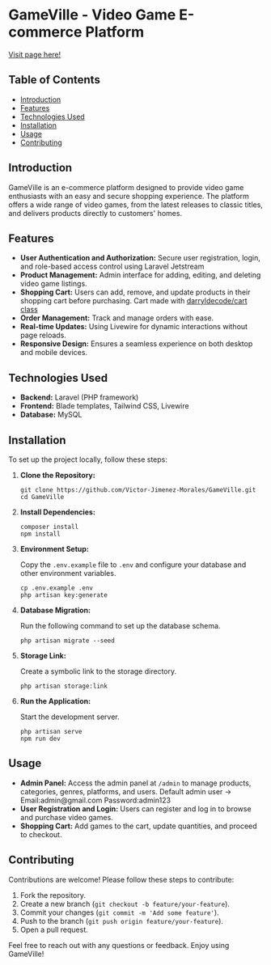 <!DOCTYPE html>
<html lang="en">

<body>

<h1>GameVille - Video Game E-commerce Platform</h1>

<a href="https://gameville.es" target="_blank">Visit page here!</a>

<h2>Table of Contents</h2>
<ul>
    <li><a href="#introduction">Introduction</a></li>
    <li><a href="#features">Features</a></li>
    <li><a href="#technologies-used">Technologies Used</a></li>
    <li><a href="#installation">Installation</a></li>
    <li><a href="#usage">Usage</a></li>
    <li><a href="#contributing">Contributing</a></li>
</ul>

<h2 id="introduction">Introduction</h2>
<p>GameVille is an e-commerce platform designed to provide video game enthusiasts with an easy and secure shopping experience. The platform offers a wide range of video games, from the latest releases to classic titles, and delivers products directly to customers' homes.</p>

<h2 id="features">Features</h2>
<ul>
    <li><strong>User Authentication and Authorization:</strong> Secure user registration, login, and role-based access control using Laravel Jetstream</li>
    <li><strong>Product Management:</strong> Admin interface for adding, editing, and deleting video game listings.</li>
    <li><strong>Shopping Cart:</strong> Users can add, remove, and update products in their shopping cart before purchasing. Cart made with <a href="https://github.com/darryldecode/laravelshoppingcart">darryldecode/cart class</a></li>
    <li><strong>Order Management:</strong> Track and manage orders with ease.</li>
    <li><strong>Real-time Updates:</strong> Using Livewire for dynamic interactions without page reloads.</li>
    <li><strong>Responsive Design:</strong> Ensures a seamless experience on both desktop and mobile devices.</li>
</ul>

<h2 id="technologies-used">Technologies Used</h2>
<ul>
    <li><strong>Backend:</strong> Laravel (PHP framework)</li>
    <li><strong>Frontend:</strong> Blade templates, Tailwind CSS, Livewire</li>
    <li><strong>Database:</strong> MySQL</li>
</ul>

<h2 id="installation">Installation</h2>
<p>To set up the project locally, follow these steps:</p>
<ol>
    <li><strong>Clone the Repository:</strong>
        <pre><code>git clone https://github.com/Victor-Jimenez-Morales/GameVille.git
cd GameVille</code></pre>
    </li>
    <li><strong>Install Dependencies:</strong>
        <pre><code>composer install
npm install</code></pre>
    </li>
    <li><strong>Environment Setup:</strong>
        <p>Copy the <code>.env.example</code> file to <code>.env</code> and configure your database and other environment variables.</p>
        <pre><code>cp .env.example .env
php artisan key:generate</code></pre>
    </li>
    <li><strong>Database Migration:</strong>
        <p>Run the following command to set up the database schema.</p>
        <pre><code>php artisan migrate --seed</code></pre>
    </li>
    <li><strong>Storage Link:</strong>
        <p>Create a symbolic link to the storage directory.</p>
        <pre><code>php artisan storage:link</code></pre>
    </li>
    <li><strong>Run the Application:</strong>
        <p>Start the development server.</p>
        <pre><code>php artisan serve
npm run dev</code></pre>
    </li>
</ol>

<h2 id="usage">Usage</h2>
<ul>
    <li><strong>Admin Panel:</strong> Access the admin panel at <code>/admin</code> to manage products, categories, genres, platforms, and users. Default admin user -> Email:admin@gmail.com Password:admin123</li>
    <li><strong>User Registration and Login:</strong> Users can register and log in to browse and purchase video games.</li>
    <li><strong>Shopping Cart:</strong> Add games to the cart, update quantities, and proceed to checkout.</li>
</ul>

<h2 id="contributing">Contributing</h2>
<p>Contributions are welcome! Please follow these steps to contribute:</p>
<ol>
    <li>Fork the repository.</li>
    <li>Create a new branch (<code>git checkout -b feature/your-feature</code>).</li>
    <li>Commit your changes (<code>git commit -m 'Add some feature'</code>).</li>
    <li>Push to the branch (<code>git push origin feature/your-feature</code>).</li>
    <li>Open a pull request.</li>
</ol>

<footer>
    <p>Feel free to reach out with any questions or feedback. Enjoy using GameVille!</p>
</footer>
</body>
</html>
